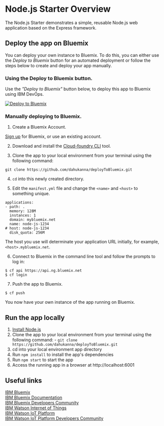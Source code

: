 # Node.js Starter Overview

The Node.js Starter demonstrates a simple, reusable Node.js web application based on the Express framework.

## Deploy the app on Bluemix
You can deploy your own instance to Bluemix.
To do this, you can either use the _Deploy to Bluemix_ button for an automated deployment or follow the steps below to create and deploy your app manually.

### Using the Deploy to Bluemix button.
Use the *"Deploy to Bluemix"* button below, to deploy this app to Bluemix using IBM DevOps.

[![Deploy to Bluemix](https://bluemix.net/deploy/button.png)](https://bluemix.net/deploy?repository=https://github.com/dahukanna/deployToBluemix.git)

### Manually deploying to Bluemix.

1. Create a Bluemix Account.

  [Sign up][bluemix_signup_url] for Bluemix, or use an existing account.

2. Download and install the [Cloud-foundry CLI][cloud_foundry_url] tool.

3. Clone the app to your local environment from your terminal using the following command:

  ```
  git clone https://github.com/dahukanna/deployToBluemix.git
  ```

4. `cd` into this newly created directory.

5. Edit the `manifest.yml` file and change the `<name>` and `<host>` to something unique.

  ```
  applications:
  - path: .
    memory: 128M
    instances: 1
    domain: mybluemix.net
    name: node-js-1234
  # host: node-js-1234
    disk_quota: 256M
  ```
  The host you use will determinate your application URL initially, for example, `<host>.mybluemix.net`.

6. Connect to Bluemix in the command line tool and follow the prompts to log in:

  ```
  $ cf api https://api.ng.bluemix.net
  $ cf login
  ```

7. Push the app to Bluemix.

  ```
  $ cf push
  ```

You now have your own instance of the app running on Bluemix.  


## Run the app locally
1. [Install Node.js][]
2. Clone the app to your local environment from your terminal using the following command: - `git clone https://github.com/dahukanna/deployToBluemix.git`
3. cd into your local environment app directory
4. Run `npm install` to install the app's dependencies
5. Run `npm start` to start the app
6. Access the running app in a browser at http://localhost:6001


## Useful links
[Install Node.js]: https://nodejs.org/en/download/
[bluemix_dashboard_url]: https://console.ng.bluemix.net/dashboard/
[bluemix_signup_url]: https://console.ng.bluemix.net/registration/
[cloud_foundry_url]: https://github.com/cloudfoundry/cli

[IBM Bluemix](https://bluemix.net/)  
[IBM Bluemix Documentation](https://www.ng.bluemix.net/docs/)  
[IBM Bluemix Developers Community](http://developer.ibm.com/bluemix)  
[IBM Watson Internet of Things](http://www.ibm.com/internet-of-things/)  
[IBM Watson IoT Platform](http://www.ibm.com/internet-of-things/iot-solutions/watson-iot-platform/)   
[IBM Watson IoT Platform Developers Community](https://developer.ibm.com/iotplatform/)
